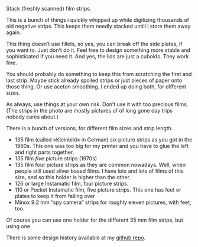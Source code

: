 Stack (freshly scanned) film strips.

This is a bunch of things i quickly whipped up while digitizing thousands of old negative strips. This keeps them needly stacked untill i store them away again.

This thing doesn’t use  fillets, so yes, you can break off the side plates, if you want to. Just don’t do it. Feel free to design something more stable and sophisticated if you need it. And yes, the lids are just a cuboids. They work fine.

You should probably do something to keep this from scratching the first and last strip. Maybe stick already spoiled strips or just pieces of paper onto those thing. Or use aceton smoothing. I ended up doing both, for different sizes.

As always, use things at your own risk. Don’t use it with too precious films. (The strips in the photo are mostly pictures of of long gone day trips nobody cares about.)

There is a bunch of versions, for different film sizes and strip length.

* 135 film (called »Kleinbild« in German) six picture strips as you got in the 1960s. This one was too big for my printer and you have to glue the left and right parts together.
* 135 film *five* picture strips (1970s)
* 135 film four picture strips as they are common nowadays. Well, when people still used silver based films. I have lots and lots of films of this size, and so this holder is higher than the other.
* 126 or large Instamatic film, four picture strips.
* 110 or Pocket Instamatic film, five picture strips. This one has feet or plates to keep it from falling over
* Minox 9.2 mm “spy camera” strips for roughly eleven pictures, with feet, too.

Of course you can use one holder for the different 35 mm film strips, but using one


There is some design history available at my [github repo](https://github.com/ospalh/3d-printing/tree/develop/Filmstreifenstapler).
